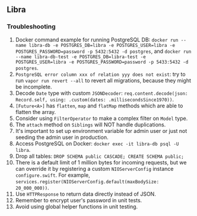 ## Libra

### Troubleshooting
1. Docker command example for running PostgreSQL DB: `docker run --name libra-db -e POSTGRES_DB=libra -e POSTGRES_USER=libra -e POSTGRES_PASSWORD=password -p 5432:5432 -d postgres`, and `docker run --name libra-db-test -e POSTGRES_DB=libra-test -e POSTGRES_USER=libra -e POSTGRES_PASSWORD=password -p 5433:5432 -d postgres`.
2. `PostgreSQL error column xxx of relation yyy does not exist`: try to run `vapor run revert --all` to revert all migrations, because they might be incomplete.
3. Decode `Date` type with custom `JSONDecoder`: `req.content.decode(json: Record.self, using: .custom(dates: .millisecondsSince1970))`.
4. `[Future<A>]` has `flatten`, `map` and `flatMap` methods which are able to flatten the array.
5. Consider using `FilterOperator` to make a complex filter on `Model` type.
6. The `attach` method on `Siblings` will NOT handle duplications.
7. It's important to set up environment variable for admin user or just not seeding the admin user in production.
8. Access PostgreSQL on Docker: `docker exec -it libra-db psql -U libra`.
9. Drop all tables: `DROP SCHEMA public CASCADE; CREATE SCHEMA public;`
10. There is a default limit of 1 million bytes for incoming requests, but we can override it by registering a custom `NIOServerConfig` instance `configure.swift`. For example, `services.register(NIOServerConfig.default(maxBodySize: 20_000_000))`.
11. Use `HTTPResponse` to return data directly instead of JSON.
12. Remember to encrypt user's password in unit tests.
13. Avoid using global helper functions in unit testing.
